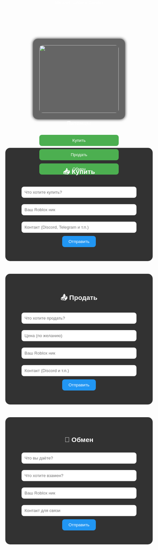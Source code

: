 <!DOCTYPE html>
<html lang="ru">
<head>
  <meta charset="UTF-8">
  <title>Магазин Grow a Garden</title>
  <style>
    body {
      margin: 0;
      padding: 0;
      background-image: url('https://insider-gaming.com/wp-content/uploads/2025/05/grow-a-garden-update.png');
      background-size: cover;
      font-family: Arial, sans-serif;
      color: white;
      text-align: center;
    }

    header {
      background-color: rgba(0, 0, 0, 0.7);
      padding: 20px;
      font-size: 24px;
    }

    .container {
      display: flex;
      flex-wrap: wrap;
      justify-content: center;
      padding: 30px;
    }

    .card {
      background: rgba(0, 0, 0, 0.6);
      margin: 20px;
      padding: 20px;
      width: 250px;
      border-radius: 15px;
      box-shadow: 0 0 10px #222;
    }

    .card img {
      width: 100%;
      border-radius: 10px;
    }

    .card button {
      margin-top: 10px;
      padding: 10px;
      width: 100%;
      background-color: #4CAF50;
      color: white;
      border: none;
      border-radius: 8px;
      cursor: pointer;
    }

    .card button:hover {
      background-color: #3e8e41;
    }

    section {
      background-color: rgba(0, 0, 0, 0.8);
      margin: 40px auto;
      padding: 30px;
      width: 80%;
      max-width: 500px;
      border-radius: 15px;
    }

    input, textarea {
      width: 90%;
      padding: 10px;
      margin: 10px 0;
      border-radius: 8px;
      border: none;
    }

    .form-btn {
      background-color: #2196F3;
      color: white;
      padding: 10px 20px;
      border-radius: 8px;
      border: none;
      cursor: pointer;
    }

    .form-btn:hover {
      background-color: #0b7dda;
    }

    a {
      text-decoration: none;
    }
  </style>
</head>
<body>
  <header>🌱 Магазин Grow a Garden 🌻</header>

  <div class="container">
    <div class="card">
      <img src="https://files.bo3.gg/uploads/image/82204/image/webp-94d4d63b82d3ee25e1de3f08ff3f9e93.webp">
      <h3>Питомцы</h3>
      <a href="#buy"><button>Купить</button></a>
      <a href="#sell"><button>Продать</button></a>
      <a href="#trade"><button>Обмен</button></a>
    </div>
  </div>

  <!-- Раздел купить -->
  <section id="buy">
    <h2>📥 Купить</h2>
    <form>
      <input type="text" placeholder="Что хотите купить?" required><br>
      <input type="text" placeholder="Ваш Roblox ник" required><br>
      <input type="text" placeholder="Контакт (Discord, Telegram и т.п.)"><br>
      <button class="form-btn">Отправить</button>
    </form>
  </section>

  <!-- Раздел продать -->
  <section id="sell">
    <h2>📤 Продать</h2>
    <form>
      <input type="text" placeholder="Что хотите продать?" required><br>
      <input type="text" placeholder="Цена (по желанию)"><br>
      <input type="text" placeholder="Ваш Roblox ник" required><br>
      <input type="text" placeholder="Контакт (Discord и т.п.)"><br>
      <button class="form-btn">Отправить</button>
    </form>
  </section>

  <!-- Раздел обмен -->
  <section id="trade">
    <h2>🔁 Обмен</h2>
    <form>
      <input type="text" placeholder="Что вы даёте?" required><br>
      <input type="text" placeholder="Что хотите взамен?" required><br>
      <input type="text" placeholder="Ваш Roblox ник" required><br>
      <input type="text" placeholder="Контакт для связи"><br>
      <button class="form-btn">Отправить</button>
    </form>
  </section>
</body>
</html>
